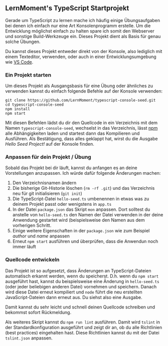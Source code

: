 ## LernMoment's TypeScript Startprojekt

Gerade um TypeScript zu lernen mache ich häufig einige Übungsaufgaben bei denen ich einfach nur eine Art Konsolenprogramm erstelle. Um die Entwicklung möglichst einfach zu halten spare ich somit den Webserver und sonstige Build-Werkzeuge ein. Dieses Projekt dient als Basis für genau solche Übungen.

Du kannst dieses Projekt entweder direkt von der Konsole, also lediglich mit einem Texteditor, verwenden, oder auch in einer Entwicklungsumgebung wie [VS Code](https://code.visualstudio.com/).

### Ein Projekt starten

Um dieses Projekt als Ausgangsbasis für eine Übung oder ähnliches zu verwenden kannst du einfach folgende Befehle auf der Konsole verwenden:

```
git clone https://github.com/LernMoment/typescript-console-seed.git
cd typescript-console-seed
npm install
npm start
```

Mit diesen Befehlen lädst du dir den Quellcode in ein Verzeichnis mit dem Namen `typescript-console-seed`, wechselst in das Verzeichnis, lässt [npm](https://www.npmjs.com) alle Abhängigkeiten laden und startest dann das Kompilieren und Ausführen. Als Bestätigung, dass alles geklappt hat, wirst du die Ausgabe *Hello Seed Project!* auf der Konsole finden.

### Anpassen für dein Projekt / Übung

Sobald das Projekt bei dir läuft, kannst du anfangen es an deine Vorstellungen anzupassen. Ich würde dafür folgende Änderungen machen:

 1. Den Verzeichnisnamen ändern
 2. Die bisherige Git-Historie löschen (`rm -rf .git`) und das Verzeichnis neu für git initialisieren (`git init`)
 3. Die TypeScript-Datei `hello-seed.ts` umbenennen in etwas was zu deinem Projekt passt oder wenigstens in `app.ts`
 4. In der Datei `package.json` das Skript `mon` anpassen. Dort solltest du anstelle von `hello-seed.ts` den Namen der Datei verwenden in der deine Anwendung gestartet wird (beispielsweise den Namen aus dem vorherigen Schritt.
 5. Einige weitere Eigenschaften in der `package.json` wie zum Beispiel *author* und *name* anpassen
 6. Erneut `npm start` ausführen und überprüfen, dass die Anwendun noch immer läuft

### Quellcode entwickeln

Das Projekt ist so aufgesetzt, dass Änderungen an TypeScript-Dateien automatisch erkannt werden, wenn du speicherst. D.h. wenn du `npm start` ausgeführt hast, kannst du beispielsweise eine Änderung in `hello-seed.ts` (oder jeder beliebigen anderen Datei) vornehmen und speichern. Danach wird diese Datei erneut kompiliert und `node` führt die neu erstellten JavaScript-Dateien dann erneut aus. Du siehst also eine Ausgabe.

Damit kannst du sehr leicht und schnell deinen Quellcode schreiben und bekommst sofort Rückmeldung. 

Als weiteres Skript kannst du `npm run lint` ausführen. Damit wird `tslint` in der Standardkonfiguration ausgeführt und zeigt dir an, ob du alle Richtlinien (best practices) eingehalten hast. Diese Richtlinien kannst du mit der Datei `tslint.json` anpassen. 

